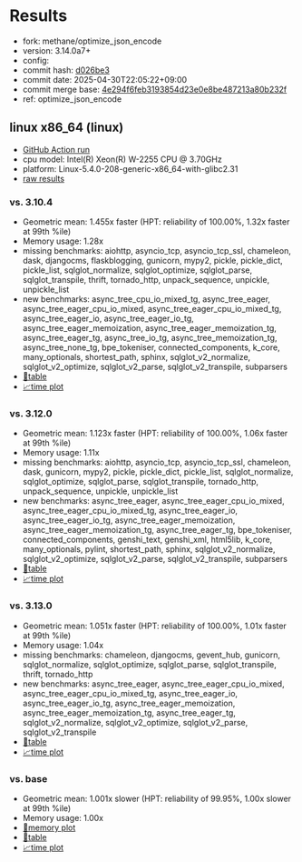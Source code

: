 # Results

- fork: methane/optimize_json_encode
- version: 3.14.0a7+
- config: 
- commit hash: [d026be3](https://github.com/methane/cpython/commit/d026be3)
- commit date: 2025-04-30T22:05:22+09:00
- commit merge base: [4e294f6feb3193854d23e0e8be487213a80b232f](https://github.com/python/cpython/commit/4e294f6feb3193854d23e0e8be487213a80b232f)
- ref: optimize_json_encode

## linux x86_64 (linux)

- [GitHub Action run](https://github.com/faster-cpython/benchmarking/actions/runs/14758243181)
- cpu model: Intel(R) Xeon(R) W-2255 CPU @ 3.70GHz
- platform: Linux-5.4.0-208-generic-x86_64-with-glibc2.31
- [raw results](bm-20250430-linux-x86_64-methane-optimize_json_encode-3.14.0a7%2B-d026be3.json)

### vs. 3.10.4

- Geometric mean: 1.455x faster (HPT: reliability of 100.00%, 1.32x faster at 99th %ile)
- Memory usage: 1.28x
- missing benchmarks: aiohttp, asyncio_tcp, asyncio_tcp_ssl, chameleon, dask, djangocms, flaskblogging, gunicorn, mypy2, pickle, pickle_dict, pickle_list, sqlglot_normalize, sqlglot_optimize, sqlglot_parse, sqlglot_transpile, thrift, tornado_http, unpack_sequence, unpickle, unpickle_list
- new benchmarks: async_tree_cpu_io_mixed_tg, async_tree_eager, async_tree_eager_cpu_io_mixed, async_tree_eager_cpu_io_mixed_tg, async_tree_eager_io, async_tree_eager_io_tg, async_tree_eager_memoization, async_tree_eager_memoization_tg, async_tree_eager_tg, async_tree_io_tg, async_tree_memoization_tg, async_tree_none_tg, bpe_tokeniser, connected_components, k_core, many_optionals, shortest_path, sphinx, sqlglot_v2_normalize, sqlglot_v2_optimize, sqlglot_v2_parse, sqlglot_v2_transpile, subparsers
- [📄table](bm-20250430-linux-x86_64-methane-optimize_json_encode-3.14.0a7%2B-d026be3-vs-3.10.4.md)
- [📈time plot](bm-20250430-linux-x86_64-methane-optimize_json_encode-3.14.0a7%2B-d026be3-vs-3.10.4.svg)

### vs. 3.12.0

- Geometric mean: 1.123x faster (HPT: reliability of 100.00%, 1.06x faster at 99th %ile)
- Memory usage: 1.11x
- missing benchmarks: aiohttp, asyncio_tcp, asyncio_tcp_ssl, chameleon, dask, gunicorn, mypy2, pickle, pickle_dict, pickle_list, sqlglot_normalize, sqlglot_optimize, sqlglot_parse, sqlglot_transpile, tornado_http, unpack_sequence, unpickle, unpickle_list
- new benchmarks: async_tree_eager, async_tree_eager_cpu_io_mixed, async_tree_eager_cpu_io_mixed_tg, async_tree_eager_io, async_tree_eager_io_tg, async_tree_eager_memoization, async_tree_eager_memoization_tg, async_tree_eager_tg, bpe_tokeniser, connected_components, genshi_text, genshi_xml, html5lib, k_core, many_optionals, pylint, shortest_path, sphinx, sqlglot_v2_normalize, sqlglot_v2_optimize, sqlglot_v2_parse, sqlglot_v2_transpile, subparsers
- [📄table](bm-20250430-linux-x86_64-methane-optimize_json_encode-3.14.0a7%2B-d026be3-vs-3.12.0.md)
- [📈time plot](bm-20250430-linux-x86_64-methane-optimize_json_encode-3.14.0a7%2B-d026be3-vs-3.12.0.svg)

### vs. 3.13.0

- Geometric mean: 1.051x faster (HPT: reliability of 100.00%, 1.01x faster at 99th %ile)
- Memory usage: 1.04x
- missing benchmarks: chameleon, djangocms, gevent_hub, gunicorn, sqlglot_normalize, sqlglot_optimize, sqlglot_parse, sqlglot_transpile, thrift, tornado_http
- new benchmarks: async_tree_eager, async_tree_eager_cpu_io_mixed, async_tree_eager_cpu_io_mixed_tg, async_tree_eager_io, async_tree_eager_io_tg, async_tree_eager_memoization, async_tree_eager_memoization_tg, async_tree_eager_tg, sqlglot_v2_normalize, sqlglot_v2_optimize, sqlglot_v2_parse, sqlglot_v2_transpile
- [📄table](bm-20250430-linux-x86_64-methane-optimize_json_encode-3.14.0a7%2B-d026be3-vs-3.13.0.md)
- [📈time plot](bm-20250430-linux-x86_64-methane-optimize_json_encode-3.14.0a7%2B-d026be3-vs-3.13.0.svg)

### vs. base

- Geometric mean: 1.001x slower (HPT: reliability of 99.95%, 1.00x slower at 99th %ile)
- Memory usage: 1.00x
- [🧠memory plot](bm-20250430-linux-x86_64-methane-optimize_json_encode-3.14.0a7%2B-d026be3-vs-base-mem.svg)
- [📄table](bm-20250430-linux-x86_64-methane-optimize_json_encode-3.14.0a7%2B-d026be3-vs-base.md)
- [📈time plot](bm-20250430-linux-x86_64-methane-optimize_json_encode-3.14.0a7%2B-d026be3-vs-base.svg)

